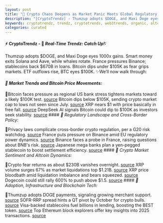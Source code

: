 ```yaml
---
layout: post
title: "🌇 Crypto Chaos Deepens as Market Panic Meets Global Regulatory Crackdown"
description: "[CryptoTrendz] - Thumzup adopts $DOGE, and Maxi Doge eyes 1000x gains. Smart money exits Solana and Aave, while whales rotate. France pressures Binance; stablecoins back $670B in loans. Bitcoin dips under $105K as fear grips markets. ETF outflows rise, BTC eyes $100K."
keywords: cryptotrendz, trendz, cryptotrends, web3trends, organic, altcoins, AI, Bitcoin, Investors, Dogecoin, Ethereum, CEO, Market, crypto, BTC, Binance, XRP
categories: curated
---
```


#### ⚡ CryptoTrendz - 📌 *Real-Time Trendz: Catch Up!:*

Thumzup adopts $DOGE, and Maxi Doge eyes 1000x gains. Smart money exits Solana and Aave, while whales rotate. France pressures Binance; stablecoins back $670B in loans. Bitcoin dips under $105K as fear grips markets. ETF outflows rise, BTC eyes $100K. ✨We’ll now walk through:


#### *🔖 Market Trends and Bitcoin Price Movements:*  

🔹Bitcoin faces pressure as regional US bank stress tightens markets toward a likely $100K test. [source](https://s.avyag.com/7z8t) Bitcoin dips below $105K, sending crypto market cap to lows not seen since July. [source](https://s.avyag.com/5f65) XRP nears $1 with price basically in free fall. [source](https://s.avyag.com/omf0) DeepSeek AI signals Bitcoin could dip to $100K as investors seek stability. [source](https://s.avyag.com/bvqn) #### *🔖 Regulatory Landscape and Cross-Border Policy:*  

🔹Privacy laws complicate cross-border crypto regulation, per a G20 risk watchdog. [source](https://s.avyag.com/lid1) France puts pressure on Binance amid EU regulatory power dynamics. [source](https://s.avyag.com/uoy6) Binance faces a probe in France, raising questions about BNB's risk. [source](https://s.avyag.com/u6e7) Japanese mega banks plan a yen-pegged stablecoin to boost settlement efficiency. [source](https://s.avyag.com/7jzg) #### *🔖 Crypto Market Sentiment and Altcoin Dynamics:*  

🔹Crypto fear returns as about $230B vanishes overnight. [source](https://s.avyag.com/y73x) XRP volume surges 67% as market liquidations top $1.21B. [source](https://s.avyag.com/ydhk) XRP price bloodbath amid liquidation imbalance and bears squeezed. [source](https://s.avyag.com/bnt6) Dogecoin could still rally 600% to push above $1.5. [source](https://s.avyag.com/tpxc) #### *🔖 Adoption, Infrastructure and Blockchain Tech:*  

🔹Thumzup adopts DOGE payments, signaling growing merchant support. [source](https://s.avyag.com/785l) SOFR-RRP spread hints a QT pivot by October for crypto bulls. [source](https://s.avyag.com/tgsb) Visa-backed stablecoins fuel billions in lending, boosting the BEST token. [source](https://s.avyag.com/xebr) Top Ethereum block explorers offer key insights into 2025 transactions. [source](https://s.avyag.com/ue2t)